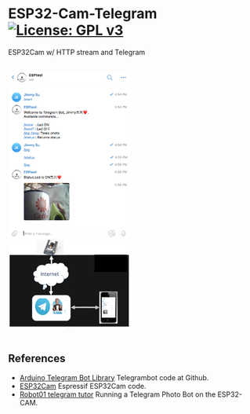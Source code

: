 # ESP32-Cam-Telegram [![License: GPL v3](https://img.shields.io/badge/License-GPLv3-blue.svg)](https://www.gnu.org/licenses/gpl-3.0)<br>
ESP32Cam w/ HTTP stream and Telegram
<br><br>

<img src="pictures/ESP32CamTelegram0530.png" width=250/> &nbsp;&nbsp;&nbsp; <img src="pictures/ESP32CamTelegram.png" width=250/>
<br><br>


## References
  - [Arduino Telegram Bot Library](https://github.com/witnessmenow/Universal-Arduino-Telegram-Bot) Telegrambot code at Github.
  - [ESP32Cam](https://github.com/espressif/esp32-camera) Espressif ESP32Cam code.
  - [Robot01 telegram tutor](https://robotzero.one/telegram-bot-esp32cam/) Running a Telegram Photo Bot on the ESP32-CAM.

